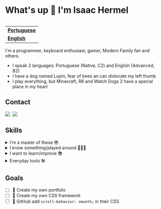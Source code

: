 <h1 align="left">What's up 👋 I'm Isaac Hermel</h1>

<table align="right">
  <tr>
    <td>
      <strong>
        <a href="README.md">Portuguese</a>
      </strong>
    </td>
  </tr>
  <tr>
    <td>
      <strong>
        <a href="README-EN.md">English</a>
      </strong>
    </td>
  </tr>
</table>

<p>
  I'm a programmer, keyboard enthusiast, gamer, Modern Family fan and others.
</p>

<ul>
  <li>
    I speak 2 languages: Portuguese (Native, C2) and English (Advanced, B2)
  </li>
  <li>
    I have a dog named Lupin, fear of bees an can dislocate my left thumb
  </li>
  <li>
    I play everything, but Minecraft, R6 and Watch Dogs 2 have a special place in my heart
  </li>
</ul>

<h2>Contact</h2>

<a href="https://linkedin.com/in/isaachermel" target="_blank"><img src="https://img.shields.io/badge/-LinkedIn-373b61?style=for-the-badge&logo=linkedin" /></a>&nbsp;
<a href="mailto:isaachermel@gmail.com"><img src="https://img.shields.io/badge/-Gmail-373b61?style=for-the-badge&logo=gmail" /></a>&nbsp;

<h2>Skills</h2>

<details>
  <summary>
    I'm a master of these 😎
  </summary>
  <a href="https://skillicons.dev">
    <img src="https://skillicons.dev/icons?i=ts,js,react,nextjs,nodejs,express,jest,redux,vite,babel,webpack,gulp,jquery,html,css,sass,bootstrap,tailwind,styledcomponents,materialui,mysql,postgres,mongodb,firebase,cs,dotnet,git,md" />
  </a>
</details>

<details>
  <summary>
     I know something/played around 👨🏻‍💻
  </summary>
  <a href="https://skillicons.dev">
    <img src="https://skillicons.dev/icons?i=php,py,laravel,electron,svelte,regex,sequelize,threejs,windicss" />
  </a>
</details>

<details>
  <summary>
    I want to learn/improve 📚
  </summary>
  <a href="https://skillicons.dev">
    <img src="https://skillicons.dev/icons?i=vue,nuxt,svelte,jest" />
  </a>
</details>

<details>
  <summary>
    Everyday tools 🛠️
  </summary>
  <a href="https://skillicons.dev">
    <img src="https://skillicons.dev/icons?i=vscode,visualstudio,vercel,powershell,github,gitlab,postman,bash,figma,xd" />
  </a>
</details>

<h2>Goals</h2>

- [ ] 🎯 Create my own portfolio
- [ ] 🎯 Create my own CSS framework
- [ ] 🎯 GitHub add `scroll-behavior: smooth;` in their CSS
